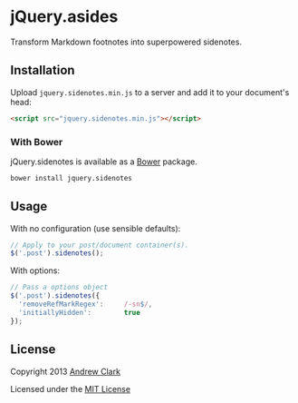 # jQuery.asides

Transform Markdown footnotes into superpowered sidenotes.

## Installation

Upload `jquery.sidenotes.min.js` to a server and add it to your document's head:

```html
<script src="jquery.sidenotes.min.js"></script>
```

### With Bower

jQuery.sidenotes is available as a [Bower](http://bower.io) package.

```bash
bower install jquery.sidenotes
```

## Usage

With no configuration (use sensible defaults):

```javascript
// Apply to your post/document container(s).
$('.post').sidenotes();
```

With options:

```javascript
// Pass a options object
$('.post').sidenotes({
  'removeRefMarkRegex':     /-sn$/,
  'initiallyHidden':        true
});
```

## License

Copyright 2013
[Andrew Clark](http://andrewphilipclark.com)

Licensed under the [MIT License](http://opensource.org/licenses/MIT)